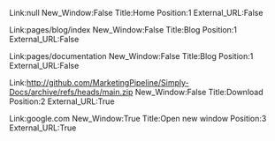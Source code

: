 

Link:null New_Window:False Title:Home Position:1 External_URL:False

Link:pages/blog/index New_Window:False Title:Blog Position:1 External_URL:False

Link:pages/documentation New_Window:False Title:Blog Position:1 External_URL:False

Link:http://github.com/MarketingPipeline/Simply-Docs/archive/refs/heads/main.zip New_Window:False Title:Download Position:2 External_URL:True

Link:google.com New_Window:True Title:Open new window Position:3 External_URL:True


